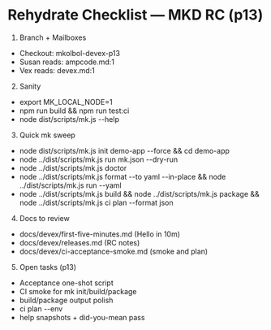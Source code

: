 # Rehydrate Checklist — MKD RC (p13)

1. Branch + Mailboxes

- Checkout: mkolbol-devex-p13
- Susan reads: ampcode.md:1
- Vex reads: devex.md:1

2. Sanity

- export MK_LOCAL_NODE=1
- npm run build && npm run test:ci
- node dist/scripts/mk.js --help

3. Quick mk sweep

- node dist/scripts/mk.js init demo-app --force && cd demo-app
- node ../dist/scripts/mk.js run mk.json --dry-run
- node ../dist/scripts/mk.js doctor
- node ../dist/scripts/mk.js format --to yaml --in-place && node ../dist/scripts/mk.js run --yaml
- node ../dist/scripts/mk.js build && node ../dist/scripts/mk.js package && node ../dist/scripts/mk.js ci plan --format json

4. Docs to review

- docs/devex/first-five-minutes.md (Hello in 10m)
- docs/devex/releases.md (RC notes)
- docs/devex/ci-acceptance-smoke.md (smoke and plan)

5. Open tasks (p13)

- Acceptance one-shot script
- CI smoke for mk init/build/package
- build/package output polish
- ci plan --env
- help snapshots + did-you-mean pass
